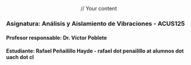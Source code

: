 <p align="center">
    // Your content
</p>

### Asignatura: Análisis y Aislamiento de Vibraciones - ACUS125
#### Profesor responsable: Dr. Víctor Poblete

#### Estudiante: Rafael Peñailillo Hayde - rafael dot penailillo at alumnos dot uach dot cl
